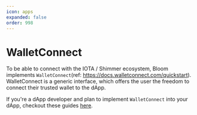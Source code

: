 ```yaml
---
icon: apps
expanded: false
order: 998
---
```


# WalletConnect

To be able to connect with the IOTA / Shimmer ecosystem, Bloom implements `WalletConnect`(ref: https://docs.walletconnect.com/quickstart). WalletConnect is a generic interface, which offers the user the freedom to connect their trusted wallet to the dApp.

If you're a dApp developer and plan to implement `WalletConnect` into your dApp, checkout these guides [here](/developer-guide/add-bloom-to-dapp/).
